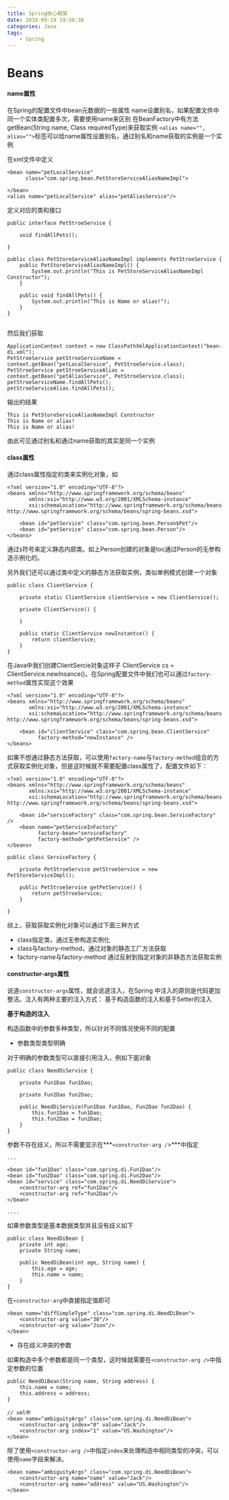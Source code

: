 ```yaml
---
title: Spring核心框架
date: 2018-09-19 19:50:38
categories: Java
tags: 
    - Spring
---
```


# Beans


#### name属性

在Spring的配置文件中bean元数据的一些属性
name设置别名，如果配置文件中同一个实体类配置多次，需要使用name来区别
在BeanFactory中有方法getBean(String name, Class<T> requiredType)来获取实例
`<alias name="", alias="">`标签可以给name属性设置别名，通过别名和name获取的实例是一个实例

在xml文件中定义

```
<bean name="petLocalService"
      class="com.spring.bean.PetStoreServiceAliasNameImpl">

</bean>
<alias name="petLocalService" alias="petAliasService"/>
```

定义对应的类和接口

```
public interface PetStroeService {

    void findAllPets();

}

public class PetStoreServiceAliasNameImpl implements PetStroeService {
    public PetStoreServiceAliasNameImpl() {
        System.out.println("This is PetStoreServiceAliasNameImpl Constructor");
    }

    public void findAllPets() {
        System.out.println("This is Name or alias!");
    }
}


```

然后我们获取

```
ApplicationContext context = new ClassPathXmlApplicationContext("bean-di.xml");
PetStroeService petStroeServiceName = context.getBean("petLocalService", PetStroeService.class);
PetStroeService petStroeServiceAlias = context.getBean("petAliasService", PetStroeService.class);
petStroeServiceName.findAllPets();
petStroeServiceAlias.findAllPets();
```

输出的结果

```
This is PetStoreServiceAliasNameImpl Constructor
This is Name or alias!
This is Name or alias!
```

由此可见通过别名和通过name获取的其实是同一个实例


#### class属性

通过class属性指定的类来实例化对象，如 

```
<?xml version="1.0" encoding="UTF-8"?>
<beans xmlns="http://www.springframework.org/schema/beans"
       xmlns:xsi="http://www.w3.org/2001/XMLSchema-instance"
       xsi:schemaLocation="http://www.springframework.org/schema/beans http://www.springframework.org/schema/beans/spring-beans.xsd">

    <bean id="petService" class="com.spring.bean.Person$Pet"/>
 	<bean id="petService" class="com.spring.bean.Person"/>
</beans>
```
通过`$`符号来定义静态内部类。如上Person创建的对象是Ioc通过Person的无参构造示例化的。

另外我们还可以通过类中定义的静态方法获取实例，类似单例模式创建一个对象
```
public class ClientService {

    private static ClientService clientService = new ClientService();

    private ClientService() {
        
    }
    
    public static ClientService newInstantce() {
        return clientService;
    }
}
```
在Java中我们创建ClientSercie对象这样子 ClientService cs = ClientService.newInsance()。在Spring配置文件中我们也可以通过`factory-method`属性实现这个效果
```
<?xml version="1.0" encoding="UTF-8"?>
<beans xmlns="http://www.springframework.org/schema/beans"
       xmlns:xsi="http://www.w3.org/2001/XMLSchema-instance"
       xsi:schemaLocation="http://www.springframework.org/schema/beans http://www.springframework.org/schema/beans/spring-beans.xsd">
	
	<bean id="clientService" class="com.spring.bean.ClientService"
          factory-method="newInstance" />
</beans>
```

如果不想通过静态方法获取，可以使用`factory-name`与`factory-method`组合的方式获取实例化对象，但是这时候就不需要配置class属性了，配置文件如下：
```
<?xml version="1.0" encoding="UTF-8"?>
<beans xmlns="http://www.springframework.org/schema/beans"
       xmlns:xsi="http://www.w3.org/2001/XMLSchema-instance"
       xsi:schemaLocation="http://www.springframework.org/schema/beans http://www.springframework.org/schema/beans/spring-beans.xsd">

    <bean id="serviceFactory" class="com.spring.bean.ServiceFactory" />
    <bean name="petServiceInFactory"
          factory-bean="serviceFactory"
          factory-method="getPetService" />
</beans>

public class ServiceFactory {

    private PetStroeService petStroeService = new PetStoreServiceImpl();

    public PetStroeService getPetService() {
        return petStroeService;
    }

}

```

综上，获取获取实例化对象可以通过下面三种方式

- class指定类，通过无参构造实例化
- class与factory-method，通过对象的静态工厂方法获取
- factory-name与factory-method 通过反射到指定对象的非静态方法获取实例

#### constructor-args属性


说道`constructor-args`属性，就会说道注入，在Spring 中注入的原则是代码更加整洁。注入有两种主要的注入方式： 基于构造函数的注入和基于Setter的注入

**基于构造的注入**

构造函数中的参数多种类型，所以针对不同情况使用不同的配置

- 参数类型类型明确

对于明确的参数类型可以直接引用注入，例如下面对象
```
public class NeedDiService {

    private Fun1Dao fun1Dao;

    private Fun2Dao fun2Dao;

    public NeedDiService(Fun1Dao fun1Dao, Fun2Dao fun2Dao) {
        this.fun1Dao = fun1Dao;
        this.fun2Dao = fun2Dao;
    }
}

```
参数不存在歧义，所以不需要显示在***`<constructor-arg /`>***中指定
```
...

<bean id="fun1Dao" class="com.spring.di.Fun1Dao"/>
<bean id="fun2Dao" class="com.spring.di.Fun2Dao"/>
<bean id="service" class="com.spring.di.NeedDiService">
    <constructor-arg ref="fun1Dao"/>
    <constructor-arg ref="fun2Dao"/>
</bean>

....
```
如果参数类型是基本数据类型并且没有歧义如下

```
public class NeedDiBean {
    private int age;
    private String name;

    public NeedDiBean(int age, String name) {
        this.age = age;
        this.name = name;
    }
}
```
在`<constructor-arg`中直接指定值即可
```
<bean name="diffSimpleType" class="com.spring.di.NeedDiBean">
    <constructor-arg value="30"/>
    <constructor-arg value="Json"/>
</bean>
```

- 存在歧义冲突的参数

如果构造中多个参数都是同一个类型，这时候就需要在`<constructor-arg />`中指定参数的位置

```
public NeedDiBean(String name, String address) {
    this.name = name;
    this.address = address;
}

// xml中
<bean name="ambiguityArgs" class="com.spring.di.NeedDiBean">
    <constructor-arg index="0" value="Jack"/>
    <constructor-arg index="1" value="US.Washington"/>
</bean>
```

除了使用`<constructor-arg />`中指定`index`来处理构造中相同类型的冲突，可以使用`name`字段来解决。

```
<bean name="ambiguityArgs" class="com.spring.di.NeedDiBean">
    <constructor-arg name="name" value="Jack"/>
    <constructor-arg name="address" value="US.Washington"/>
</bean>
```

